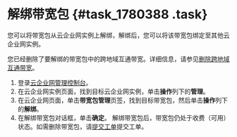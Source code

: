 # 解绑带宽包 {#task_1780388 .task}

您可以将带宽包从云企业网实例上解绑，解绑后，您可以将该带宽包绑定至其他云企业网实例。

您已经删除了要解绑的带宽包中的跨地域互通带宽。详细信息，请参见[删除跨地域互通带宽](cn.zh-CN/用户指南/管理跨地域互通带宽/删除跨地域互通带宽.md#)。

1.  登录[云企业网管理控制台](https://cen.console.aliyun.com/)。
2.  在云企业网实例页面，找到目标云企业网实例，单击**操作**列下的**管理**。
3.  在云企业网页面，单击**带宽包管理**页签，找到目标带宽包，然后单击**操作**列下的**解绑**。
4.  在解绑带宽包对话框，单击**确定**。 解绑带宽包后，带宽包仍处于收费（可用）状态。如需删除带宽包，请[提交工单](https://selfservice.console.aliyun.com/ticket/category/cbn/today)提交工单。

